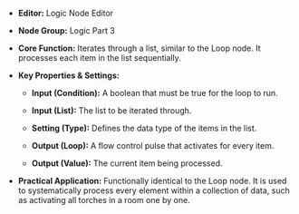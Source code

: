 - **Editor:** Logic Node Editor
    
- **Node Group:** Logic Part 3
    
- **Core Function:** Iterates through a list, similar to the Loop node. It processes each item in the list sequentially.
    
- **Key Properties & Settings:**
    
    - **Input (Condition):** A boolean that must be true for the loop to run.
        
    - **Input (List):** The list to be iterated through.
        
    - **Setting (Type):** Defines the data type of the items in the list.
        
    - **Output (Loop):** A flow control pulse that activates for every item.
        
    - **Output (Value):** The current item being processed.
        
- **Practical Application:** Functionally identical to the Loop node. It is used to systematically process every element within a collection of data, such as activating all torches in a room one by one.